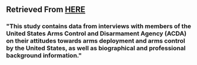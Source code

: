 ## Retrieved From [HERE](https://www.icpsr.umich.edu/web/ICPSR/studies/5801)

### "This study contains data from interviews with members of the United States Arms Control and Disarmament Agency (ACDA) on their attitudes towards arms deployment and arms control by the United States, as well as biographical and professional background information."